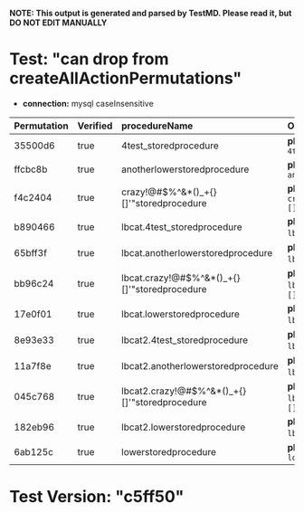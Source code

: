 **NOTE: This output is generated and parsed by TestMD. Please read it, but DO NOT EDIT MANUALLY**

# Test: "can drop from createAllActionPermutations" #

- **connection:** mysql caseInsensitive

| Permutation | Verified | procedureName                                  | OPERATIONS
| :---------- | :------- | :--------------------------------------------- | :------
| 35500d6     | true     | 4test_storedprocedure                          | **plan**: DROP PROCEDURE `4test_storedprocedure`
| ffcbc8b     | true     | anotherlowerstoredprocedure                    | **plan**: DROP PROCEDURE `anotherlowerstoredprocedure`
| f4c2404     | true     | crazy!@#\$%^&*()_+{}[]'"storedprocedure        | **plan**: DROP PROCEDURE `crazy!@#\$%^&*()_+{}[]'"storedprocedure`
| b890466     | true     | lbcat.4test_storedprocedure                    | **plan**: DROP PROCEDURE `lbcat`.`4test_storedprocedure`
| 65bff3f     | true     | lbcat.anotherlowerstoredprocedure              | **plan**: DROP PROCEDURE `lbcat`.`anotherlowerstoredprocedure`
| bb96c24     | true     | lbcat.crazy!@#\$%^&*()_+{}[]'"storedprocedure  | **plan**: DROP PROCEDURE `lbcat`.`crazy!@#\$%^&*()_+{}[]'"storedprocedure`
| 17e0f01     | true     | lbcat.lowerstoredprocedure                     | **plan**: DROP PROCEDURE `lbcat`.`lowerstoredprocedure`
| 8e93e33     | true     | lbcat2.4test_storedprocedure                   | **plan**: DROP PROCEDURE `lbcat2`.`4test_storedprocedure`
| 11a7f8e     | true     | lbcat2.anotherlowerstoredprocedure             | **plan**: DROP PROCEDURE `lbcat2`.`anotherlowerstoredprocedure`
| 045c768     | true     | lbcat2.crazy!@#\$%^&*()_+{}[]'"storedprocedure | **plan**: DROP PROCEDURE `lbcat2`.`crazy!@#\$%^&*()_+{}[]'"storedprocedure`
| 182eb96     | true     | lbcat2.lowerstoredprocedure                    | **plan**: DROP PROCEDURE `lbcat2`.`lowerstoredprocedure`
| 6ab125c     | true     | lowerstoredprocedure                           | **plan**: DROP PROCEDURE `lowerstoredprocedure`

# Test Version: "c5ff50" #